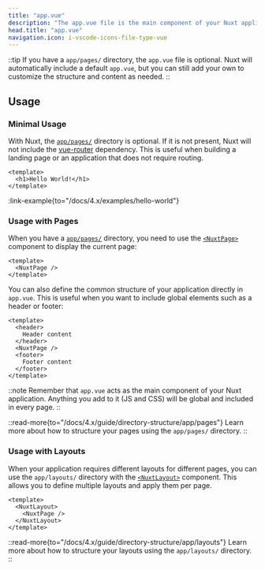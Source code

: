 ```yaml
---
title: "app.vue"
description: "The app.vue file is the main component of your Nuxt application."
head.title: "app.vue"
navigation.icon: i-vscode-icons-file-type-vue
---
```


::tip
If you have a `app/pages/` directory, the `app.vue` file is optional. Nuxt will automatically include a default `app.vue`, but you can still add your own to customize the structure and content as needed.
::

## Usage

### Minimal Usage

With Nuxt, the [`app/pages/`](/docs/4.x/guide/directory-structure/app/pages) directory is optional. If it is not present, Nuxt will not include the [vue-router](https://router.vuejs.org) dependency. This is useful when building a landing page or an application that does not require routing.

```vue [app/app.vue]
<template>
  <h1>Hello World!</h1>
</template>
```

:link-example{to="/docs/4.x/examples/hello-world"}

### Usage with Pages

When you have a [`app/pages/`](/docs/4.x/guide/directory-structure/app/pages) directory, you need to use the [`<NuxtPage>`](/docs/4.x/api/components/nuxt-page) component to display the current page:

```vue [app/app.vue]
<template>
  <NuxtPage />
</template>
```

You can also define the common structure of your application directly in `app.vue`. This is useful when you want to include global elements such as a header or footer:

```vue [app/app.vue]
<template>
  <header>
    Header content
  </header>
  <NuxtPage />
  <footer>
    Footer content
  </footer>
</template>
```

::note
Remember that `app.vue` acts as the main component of your Nuxt application. Anything you add to it (JS and CSS) will be global and included in every page.
::

::read-more{to="/docs/4.x/guide/directory-structure/app/pages"}
Learn more about how to structure your pages using the `app/pages/` directory.
::

### Usage with Layouts

When your application requires different layouts for different pages, you can use the `app/layouts/` directory with the [`<NuxtLayout>`](/docs/4.x/api/components/nuxt-layout) component. This allows you to define multiple layouts and apply them per page.

```vue [app/app.vue]
<template>
  <NuxtLayout>
    <NuxtPage />
  </NuxtLayout>
</template>
```

::read-more{to="/docs/4.x/guide/directory-structure/app/layouts"}
Learn more about how to structure your layouts using the `app/layouts/` directory.
::
